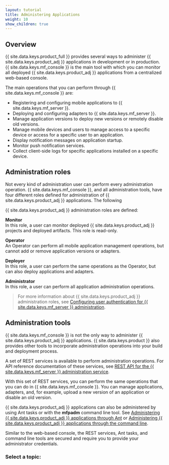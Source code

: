 ```yaml
---
layout: tutorial
title: Administering Applications
weight: 10
show_children: true
---
```

## Overview
{{ site.data.keys.product_full }} provides several ways to administer {{ site.data.keys.product_adj }} applications in development or in production. {{ site.data.keys.mf_console }} is the main tool with which you can monitor all deployed {{ site.data.keys.product_adj }} applications from a centralized web-based console.

The main operations that you can perform through {{ site.data.keys.mf_console }} are:

* Registering and configuring mobile applications to {{ site.data.keys.mf_server }}.
* Deploying and configuring adapters to {{ site.data.keys.mf_server }}.
* Manage application versions to deploy new versions or remotely disable old versions.
* Manage mobile devices and users to manage access to a specific device or access for a specific user to an application.
* Display notification messages on application startup.
* Monitor push notification services.
* Collect client-side logs for specific applications installed on a specific device.

## Administration roles
Not every kind of administration user can perform every administration operation. {{ site.data.keys.mf_console }}, and all administration tools, have four different roles defined for administration of {{ site.data.keys.product_adj }} applications. The following 

{{ site.data.keys.product_adj }} administration roles are defined:

**Monitor**  
In this role, a user can monitor deployed {{ site.data.keys.product_adj }} projects and deployed artifacts. This role is read-only.

**Operator**  
An Operator can perform all mobile application management operations, but cannot add or remove application versions or adapters.

**Deployer**  
In this role, a user can perform the same operations as the Operator, but can also deploy applications and adapters.

**Administrator**  
In this role, a user can perform all application administration operations.

> For more information about {{ site.data.keys.product_adj }} administration roles, see [Configuring user authentication for {{ site.data.keys.mf_server }} administration](../installation-configuration/production/server-configuration/#configuring-user-authentication-for-mobilefirst-server-administration).

## Administration tools
{{ site.data.keys.mf_console }} is not the only way to administer {{ site.data.keys.product_adj }} applications. {{ site.data.keys.product }} also provides other tools to incorporate administration operations into your build and deployment process.

A set of REST services is available to perform administration operations. For API reference documentation of these services, see [REST API for the {{ site.data.keys.mf_server }} administration service](http://www.ibm.com/support/knowledgecenter/SSHS8R_8.0.0/com.ibm.worklight.apiref.doc/apiref/c_restapi_oview.html#restservicesapi).

With this set of REST services, you can perform the same operations that you can do in {{ site.data.keys.mf_console }}. You can manage applications, adapters, and, for example, upload a new version of an application or disable an old version.

{{ site.data.keys.product_adj }} applications can also be administered by using Ant tasks or with the **mfpadm** command line tool. See [Administering {{ site.data.keys.product_adj }} applications through Ant](using-ant) or [Administering {{ site.data.keys.product_adj }} applications through the command line](using-cli).

Similar to the web-based console, the REST services, Ant tasks, and command line tools are secured and require you to provide your administrator credentials.

### Select a topic:

